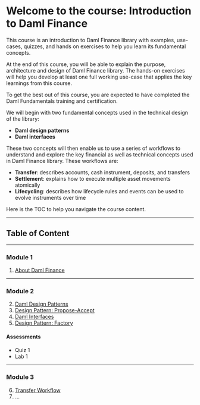 # Welcome to the course: Introduction to Daml Finance


This course is an introduction to Daml Finance library with examples, use-cases, quizzes, and hands on exercises to help you learn its fundamental concepts. 

At the end of this course, you will be able to explain the purpose, architecture and design of Daml Finance library. The hands-on exercises will help you develop at least one full working use-case that applies the key learnings from this course. 

To get the best out of this course, you are expected to have completed the Daml Fundamentals training and certification. 

We will begin with two fundamental concepts used in the technical design of the library:

- **Daml design patterns**
- **Daml interfaces**

These two concepts will then enable us to use a series of workflows to understand and explore the key financial as well as technical concepts used in Daml Finance library. These workflows are:

- **Transfer**: describes accounts, cash instrument, deposits, and transfers
- **Settlement**: explains how to execute multiple asset movements atomically
- **Lifecycling**: describes how lifecycle rules and events can be used to evolve instruments over time

Here is the TOC to help you navigate the course content.

---------

## Table of Content
------

### Module 1

1. [About Daml Finance](AboutDamlFinance.md)

----------

### Module 2
2. [Daml Design Patterns](DamlDesignPatterns.md)
3. [Design Pattern: Propose-Accept](ProposeAccept.md)
4. [Daml Interfaces](DamlInterfaces.md)
5. [Design Pattern: Factory](FactoryPattern.md)

#### Assessments

- Quiz 1
- Lab 1
--------

### Module 3
6. [Transfer Workflow](TransferWorkflow.md)
7. ...
